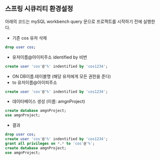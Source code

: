 ## 스프링 시큐리티 환경설정

아래의 코드는 mySQL workbench query 문으로 프로젝트를 시작하기 전에 실행한다.

- 기존 cos 유저 삭제

```sql
drop user cos;
```

- 유저이름@아이피주소 identified by 비번

```sql
create user 'cos'@'%' indentified by 'cos1234';
```

- ON DB이름.테이블명 (해당 유저에게 모든 권한을 준다)
- to 유저이름@아이피주소

```sql
create user 'cos'@'%' indentified by 'cos1234';
```

- 데이터베이스 생성 (이름: amgnProject)

```sql
create database amgnProject;
use amgnProject;
```

- 결과

```sql
drop user cos;
create user 'cos'@'%' indentified by 'cos1234';
grant all privileges on *.* to 'cos'@'%';
create database amgnProject;
use amgnProject;
```
